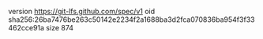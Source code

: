 version https://git-lfs.github.com/spec/v1
oid sha256:26ba7476be263c50142e2234f2a1688ba3d2fca070836ba954f3f33462cce91a
size 874
